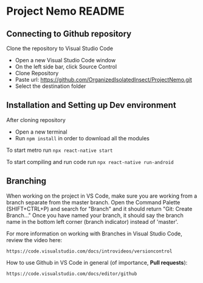 # Project Nemo README

## Connecting to Github repository
Clone the repository to Visual Studio Code
  - Open a new Visual Studio Code window
  - On the left side bar, click Source Control
  - Clone Repository
  - Paste url: https://github.com/OrganizedIsolatedInsect/ProjectNemo.git
  - Select the destination folder

## Installation and Setting up Dev environment
After cloning repository
  - Open a new terminal
  - Run `npm install` in order to download all the modules

To start metro run `npx react-native start`

To start compiling and run code run `npx react-native run-android`

## Branching

When working on the project in VS Code, make sure you are working from a branch separate from the master branch.
Open the Command Palette (SHIFT+CTRL+P) and search for "Branch" and it should return "Git: Create Branch..."
Once you have named your branch, it should say the branch name in the bottom left corner (branch indicator) instead of 'master'.

For more information on working with Branches in Visual Studio Code, review the video here:

```
https://code.visualstudio.com/docs/introvideos/versioncontrol
```

How to use Github in VS Code in general (of importance, **Pull requests**):

```
https://code.visualstudio.com/docs/editor/github
```
